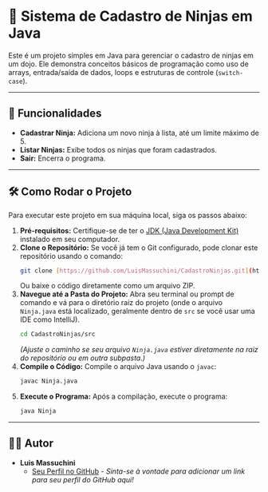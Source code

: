 # 🥋 Sistema de Cadastro de Ninjas em Java

Este é um projeto simples em Java para gerenciar o cadastro de ninjas em um dojo. Ele demonstra conceitos básicos de programação como uso de arrays, entrada/saída de dados, loops e estruturas de controle (`switch-case`).

---

## 🚀 Funcionalidades

* **Cadastrar Ninja:** Adiciona um novo ninja à lista, até um limite máximo de 5.
* **Listar Ninjas:** Exibe todos os ninjas que foram cadastrados.
* **Sair:** Encerra o programa.

---

## 🛠️ Como Rodar o Projeto

Para executar este projeto em sua máquina local, siga os passos abaixo:

1.  **Pré-requisitos:** Certifique-se de ter o [JDK (Java Development Kit)](https://www.oracle.com/java/technologies/downloads/) instalado em seu computador.
2.  **Clone o Repositório:**
    Se você já tem o Git configurado, pode clonar este repositório usando o comando:
    ```bash
    git clone [https://github.com/LuisMassuchini/CadastroNinjas.git](https://github.com/LuisMassuchini/CadastroNinjas.git)
    ```
    Ou baixe o código diretamente como um arquivo ZIP.
3.  **Navegue até a Pasta do Projeto:**
    Abra seu terminal ou prompt de comando e vá para o diretório raiz do projeto (onde o arquivo `Ninja.java` está localizado, geralmente dentro de `src` se você usar uma IDE como IntelliJ).
    ```bash
    cd CadastroNinjas/src
    ```
    *(Ajuste o caminho se seu arquivo `Ninja.java` estiver diretamente na raiz do repositório ou em outra subpasta.)*
4.  **Compile o Código:**
    Compile o arquivo Java usando o `javac`:
    ```bash
    javac Ninja.java
    ```
5.  **Execute o Programa:**
    Após a compilação, execute o programa:
    ```bash
    java Ninja
    ```

---

## 🧑‍💻 Autor

* **Luis Massuchini**
    * [Seu Perfil no GitHub](https://github.com/LuisMassuchini) - *Sinta-se à vontade para adicionar um link para seu perfil do GitHub aqui!*

